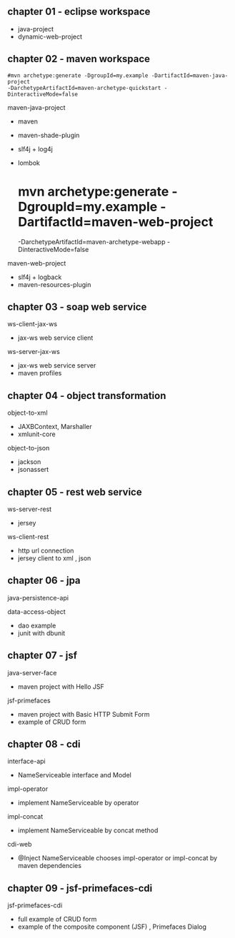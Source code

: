 ## chapter 01 - eclipse workspace
- java-project
- dynamic-web-project

## chapter 02 - maven workspace

	#mvn archetype:generate -DgroupId=my.example -DartifactId=maven-java-project  
	-DarchetypeArtifactId=maven-archetype-quickstart -DinteractiveMode=false
	
maven-java-project
- maven
- maven-shade-plugin
- slf4j + log4j
- lombok

	# mvn archetype:generate -DgroupId=my.example -DartifactId=maven-web-project 
	 -DarchetypeArtifactId=maven-archetype-webapp -DinteractiveMode=false

maven-web-project
- slf4j + logback
- maven-resources-plugin

## chapter 03 - soap web service
ws-client-jax-ws
- jax-ws web service client

ws-server-jax-ws
- jax-ws web service server
- maven profiles

## chapter 04 - object transformation
object-to-xml
- JAXBContext, Marshaller
- xmlunit-core  

object-to-json
- jackson
- jsonassert

## chapter 05 - rest web service
ws-server-rest
- jersey

ws-client-rest
- http url connection
- jersey client to xml , json

## chapter 06 - jpa
java-persistence-api

data-access-object
- dao example
- junit with dbunit 

## chapter 07 - jsf
java-server-face
- maven project with Hello JSF

jsf-primefaces
- maven project with Basic HTTP Submit Form
- example of CRUD form

## chapter 08 - cdi
interface-api
- NameServiceable interface and Model

impl-operator
- implement NameServiceable by operator

impl-concat
- implement NameServiceable by concat method

cdi-web
- @Inject NameServiceable chooses impl-operator or impl-concat by maven dependencies

## chapter 09 - jsf-primefaces-cdi
jsf-primefaces-cdi
- full example of CRUD form
- example of the composite component (JSF) , Primefaces Dialog


